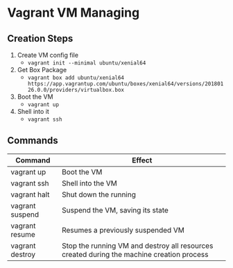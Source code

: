 # Vagrant VM Managing


## Creation Steps

1. Create VM config file
   * `vagrant init --minimal ubuntu/xenial64`
2. Get Box Package
   * `vagrant box add ubuntu/xenial64 https://app.vagrantup.com/ubuntu/boxes/xenial64/versions/20180126.0.0/providers/virtualbox.box`
3. Boot the VM
   * `vagrant up`
4. Shell into it
   * `vagrant ssh`


## Commands

| Command | Effect |
| ----- | ----- |
| vagrant up | Boot the VM |
| vagrant ssh | Shell into the VM |
| vagrant halt | Shut down the running |
| vagrant suspend | Suspend the VM, saving its state |
| vagrant resume | Resumes a previously suspended VM |
| vagrant destroy | Stop the running VM and destroy all resources created during the machine creation process |